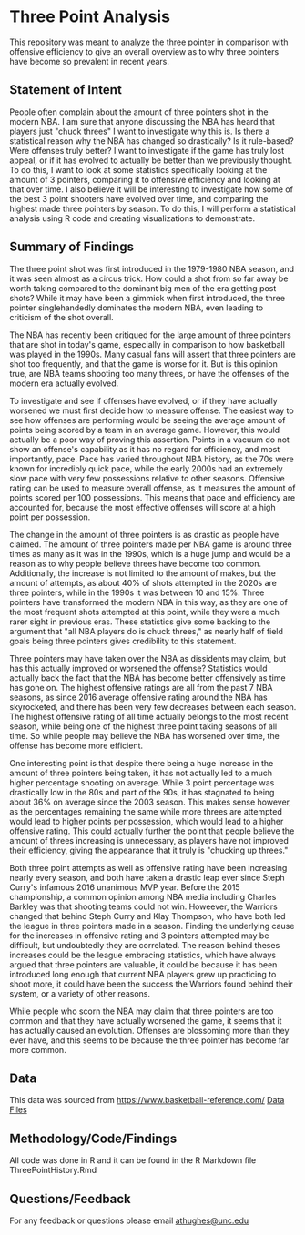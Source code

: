 # Three Point Analysis

This repository was meant to analyze the three pointer in comparison with offensive efficiency to give an overall overview as to why three pointers have become so prevalent in recent years.

## Statement of Intent
People often complain about the amount of three pointers shot in the modern NBA. I am sure that anyone discussing the NBA has heard that players just "chuck threes" I want to investigate why this is. Is there a statistical reason why the NBA has changed so drastically? Is it rule-based? Were offenses truly better? I want to investigate if the game has truly lost appeal, or if it has evolved to actually be better than we previously thought. To do this, I want to look at some statistics specifically looking at the amount of 3 pointers, comparing it to offensive efficiency and looking at that over time. I also believe it will be interesting to investigate how some of the best 3 point shooters have evolved over time, and comparing the highest made three pointers by season. To do this, I will perform a statistical analysis using R code and creating visualizations to demonstrate.




## Summary of Findings
The three point shot was first introduced in the 1979-1980 NBA season, and it was seen almost as a circus trick. How could a shot from so far away be worth taking compared to the dominant big men of the era getting post shots? While it may have been a gimmick when first introduced, the three pointer singlehandedly dominates the modern NBA, even leading to criticism of the shot overall.

The NBA has recently been critiqued for the large amount of three pointers that are shot in today's game, especially in comparison to how basketball was played in the 1990s. Many casual fans will assert that three pointers are shot too frequently, and that the game is worse for it. But is this opinion true, are NBA teams shooting too many threes, or have the offenses of the modern era actually evolved. 

To investigate and see if offenses have evolved, or if they have actually worsened we must first decide how to measure offense. The easiest way to see how offenses are performing would be seeing the average amount of points being scored by a team in an average game. However, this would actually be a poor way of proving this assertion. Points in a vacuum do not show an offense's capability as it has no regard for efficiency, and most importantly, pace. Pace has varied throughout NBA history, as the 70s were known for incredibly quick pace, while the early 2000s had an extremely slow pace with very few possessions relative to other seasons. Offensive rating can be used to measure overall offense, as it measures the amount of points scored per 100 possessions. This means that pace and efficiency are accounted for, because the most effective offenses will score at a high point per possession.

The change in the amount of three pointers is as drastic as people have claimed. The amount of three pointers made per NBA game is around three times as many as it was in the 1990s, which is a huge jump and would be a reason as to why people believe threes have become too common. Additionally, the increase is not limited to the amount of makes, but the amount of attempts, as about 40% of shots attempted in the 2020s are three pointers, while in the 1990s it was between 10 and 15%. Three pointers have transformed the modern NBA in this way, as they are one of the most frequent shots attempted at this point, while they were a much rarer sight in previous eras. These statistics give some backing to the argument that "all NBA players do is chuck threes," as nearly half of field goals being three pointers gives credibility to this statement.

Three pointers may have taken over the NBA as dissidents may claim, but has this actually improved or worsened the offense? Statistics would actually back the fact that the NBA has become better offensively as time has gone on. The highest offensive ratings are all from the past 7 NBA seasons, as since 2016 average offensive rating around the NBA has skyrocketed, and there has been very few decreases between each season. The highest offensive rating of all time actually belongs to the most recent season, while being one of the highest three point taking seasons of all time. So while people may believe the NBA has worsened over time, the offense has become more efficient.

One interesting point is that despite there being a huge increase in the amount of three pointers being taken, it has not actually led to a much higher percentage shooting on average. While 3 point percentage was drastically low in the 80s and part of the 90s, it has stagnated to being about 36% on average since the 2003 season. This makes sense however, as the percentages remaining the same while more threes are attempted would lead to higher points per possession, which would lead to a higher offensive rating. This could actually further the point that people believe the amount of threes increasing is unnecessary, as players have not improved their efficiency, giving the appearance that it truly is "chucking up threes."

Both three point attempts as well as offensive rating have been increasing nearly every season, and both have taken a drastic leap ever since Steph Curry's infamous 2016 unanimous MVP year. Before the 2015 championship, a common opinion among NBA media including Charles Barkley was that shooting teams could not win. Howeever, the Warriors changed that behind Steph Curry and Klay Thompson, who have both led the league in three pointers made in a season. Finding the underlying cause for the increases in offensive rating and 3 pointers attempted may be difficult, but undoubtedly they are correlated. The reason behind theses increases could be the league embracing statistics, which have always argued that three pointers are valuable, it could be because it has been introduced long enough that current NBA players grew up practicing to shoot more, it could have been the success the Warriors found behind their system, or a variety of other reasons.

While people who scorn the NBA may claim that three pointers are too common and that they have actually worsened the game, it seems that it has actually caused an evolution. Offenses are blossoming more than they ever have, and this seems to be because the three pointer has become far more common.

##

## Data

This data was sourced from https://www.basketball-reference.com/ 
<a href="https://github.com/athughes17/threepointanalysis/tree/main/ThreePointData">Data Files</a>

## Methodology/Code/Findings

All code was done in R and it can be found in the R Markdown file ThreePointHistory.Rmd

## Questions/Feedback

For any feedback or questions please email athughes@unc.edu
